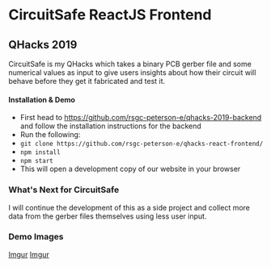 # CircuitSafe ReactJS Frontend
## QHacks 2019
CircuitSafe is my QHacks which takes a binary PCB gerber file and some numerical values as input to give users insights about how their circuit will behave before they get it fabricated and test it.

#### Installation & Demo

- First head to https://github.com/rsgc-peterson-e/qhacks-2019-backend and follow the installation instructions for the backend
- Run the following:
- `git clone https://github.com/rsgc-peterson-e/qhacks-react-frontend/`
- `npm install`
- `npm start`
- This will open a development copy of our website in your browser

### What's Next for CircuitSafe

I will continue the development of this as a side project and collect more data from the gerber files themselves using less user input.

### Demo Images

[Imgur](https://i.imgur.com/8k72Ffa.png)
[Imgur](https://i.imgur.com/OM2ggEA.png)

